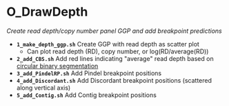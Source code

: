 # O_DrawDepth

*Create read depth/copy number panel GGP and add breakpoint predictions*

* **`1_make_depth_ggp.sh`** Create GGP with read depth as scatter plot
    * Can plot read depth (RD), copy number, or log(RD/average(RD))
* **`2_add_CBS.sh`** Add red lines indicating "average" read depth based on 
  [circular binary segmentation](https://bioconductor.org/packages/release/bioc/html/DNAcopy.html)
* **`3_add_PindelRP.sh`** Add Pindel breakpoint positions
* **`4_add_Discordant.sh`** Add Discordant breakpoint positions (scattered along vertical axis)
* **`5_add_Contig.sh`** Add Contig breakpoint positions
